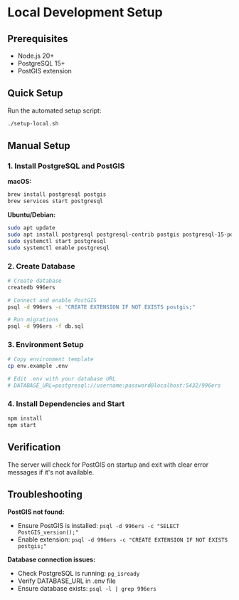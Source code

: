 # Local Development Setup

## Prerequisites

- Node.js 20+
- PostgreSQL 15+
- PostGIS extension

## Quick Setup

Run the automated setup script:

```bash
./setup-local.sh
```

## Manual Setup

### 1. Install PostgreSQL and PostGIS

**macOS:**
```bash
brew install postgresql postgis
brew services start postgresql
```

**Ubuntu/Debian:**
```bash
sudo apt update
sudo apt install postgresql postgresql-contrib postgis postgresql-15-postgis-3
sudo systemctl start postgresql
sudo systemctl enable postgresql
```

### 2. Create Database

```bash
# Create database
createdb 996ers

# Connect and enable PostGIS
psql -d 996ers -c "CREATE EXTENSION IF NOT EXISTS postgis;"

# Run migrations
psql -d 996ers -f db.sql
```

### 3. Environment Setup

```bash
# Copy environment template
cp env.example .env

# Edit .env with your database URL
# DATABASE_URL=postgresql://username:password@localhost:5432/996ers
```

### 4. Install Dependencies and Start

```bash
npm install
npm start
```

## Verification

The server will check for PostGIS on startup and exit with clear error messages if it's not available.

## Troubleshooting

**PostGIS not found:**
- Ensure PostGIS is installed: `psql -d 996ers -c "SELECT PostGIS_version();"`
- Enable extension: `psql -d 996ers -c "CREATE EXTENSION IF NOT EXISTS postgis;"`

**Database connection issues:**
- Check PostgreSQL is running: `pg_isready`
- Verify DATABASE_URL in .env file
- Ensure database exists: `psql -l | grep 996ers`
